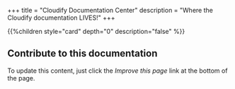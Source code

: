 +++
title = "Cloudify Documentation Center"
description = "Where the Cloudify documentation LIVES!"
+++

{{%children style="card" depth="0" description="false" %}}

## Contribute to this documentation

To update this content, just click the _Improve this page_ link at the bottom of the page.
